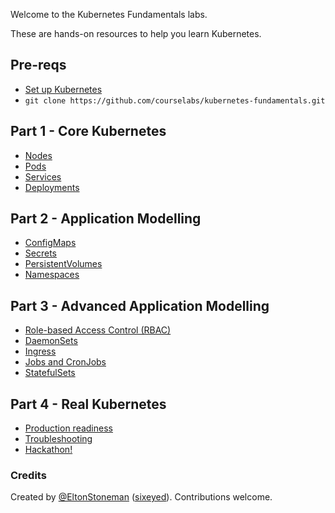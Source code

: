 Welcome to the Kubernetes Fundamentals labs.

These are hands-on resources to help you learn Kubernetes.

## Pre-reqs

 - [Set up Kubernetes](setup)
 - `git clone https://github.com/courselabs/kubernetes-fundamentals.git`

## Part 1 - Core Kubernetes

- [Nodes](labs/nodes)
- [Pods](labs/pods)
- [Services](labs/services)
- [Deployments](labs/deployments)

## Part 2 - Application Modelling

- [ConfigMaps](labs/configmaps)
- [Secrets](labs/secrets)
- [PersistentVolumes](labs/persistentvolumes)
- [Namespaces](labs/namespaces)

## Part 3 - Advanced Application Modelling

- [Role-based Access Control (RBAC)](labs/rbac)
- [DaemonSets](labs/daemonsets)
- [Ingress](labs/ingress)
- [Jobs and CronJobs](labs/jobs)
- [StatefulSets](labs/statefulsets)

## Part 4 - Real Kubernetes

- [Production readiness](labs/productionizing)
- [Troubleshooting](labs/troubleshooting)
- [Hackathon!](hackathon)


### Credits

Created by [@EltonStoneman](https://twitter.com/EltonStoneman) ([sixeyed](https://github.com/sixeyed)). Contributions welcome.